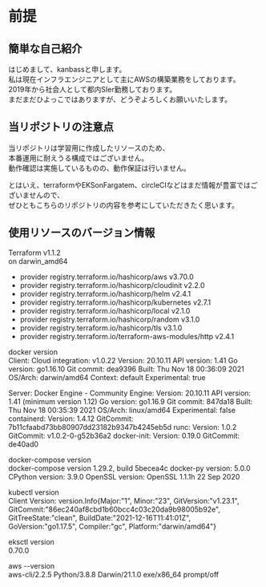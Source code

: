 # 前提

## 簡単な自己紹介
はじめまして、kanbassと申します。  
私は現在インフラエンジニアとして主にAWSの構築業務をしております。  
2019年から社会人として都内SIer勤務しております。  
まだまだひよっこではありますが、どうぞよろしくお願いいたします。  

## 当リポジトリの注意点
当リポジトリは学習用に作成したリソースのため、  
本番運用に耐えうる構成ではございません。  
動作確認は実施しているものの、動作保証は行いません。  

とはいえ、terraformやEKSonFargatem、circleCIなどはまだ情報が豊富ではございませんので、  
ぜひともこちらのリポジトリの内容を参考にしていただきたく思います。


## 使用リソースのバージョン情報

Terraform v1.1.2  
on darwin_amd64  
+ provider registry.terraform.io/hashicorp/aws v3.70.0
+ provider registry.terraform.io/hashicorp/cloudinit v2.2.0
+ provider registry.terraform.io/hashicorp/helm v2.4.1
+ provider registry.terraform.io/hashicorp/kubernetes v2.7.1
+ provider registry.terraform.io/hashicorp/local v2.1.0
+ provider registry.terraform.io/hashicorp/random v3.1.0
+ provider registry.terraform.io/hashicorp/tls v3.1.0
+ provider registry.terraform.io/terraform-aws-modules/http v2.4.1



docker version  
Client:
 Cloud integration: v1.0.22
 Version:           20.10.11
 API version:       1.41
 Go version:        go1.16.10
 Git commit:        dea9396
 Built:             Thu Nov 18 00:36:09 2021
 OS/Arch:           darwin/amd64
 Context:           default
 Experimental:      true

Server: Docker Engine - Community
 Engine:
  Version:          20.10.11
  API version:      1.41 (minimum version 1.12)
  Go version:       go1.16.9
  Git commit:       847da18
  Built:            Thu Nov 18 00:35:39 2021
  OS/Arch:          linux/amd64
  Experimental:     false
 containerd:
  Version:          1.4.12
  GitCommit:        7b11cfaabd73bb80907dd23182b9347b4245eb5d
 runc:
  Version:          1.0.2
  GitCommit:        v1.0.2-0-g52b36a2
 docker-init:
  Version:          0.19.0
  GitCommit:        de40ad0

docker-compose version  
docker-compose version 1.29.2, build 5becea4c
docker-py version: 5.0.0
CPython version: 3.9.0
OpenSSL version: OpenSSL 1.1.1h  22 Sep 2020


kubectl version  
Client Version: version.Info{Major:"1", Minor:"23", GitVersion:"v1.23.1", GitCommit:"86ec240af8cbd1b60bcc4c03c20da9b98005b92e", GitTreeState:"clean", BuildDate:"2021-12-16T11:41:01Z", GoVersion:"go1.17.5", Compiler:"gc", Platform:"darwin/amd64"}

eksctl version  
0.70.0

aws --version  
aws-cli/2.2.5 Python/3.8.8 Darwin/21.1.0 exe/x86_64 prompt/off
